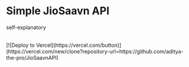 # Simple JioSaavn API
self-explanatory

<br/>
[![Deploy to Vercel](https://vercel.com/button)](https://vercel.com/new/clone?repository-url=https://github.com/aditya-the-pro/JioSaavnAPI)